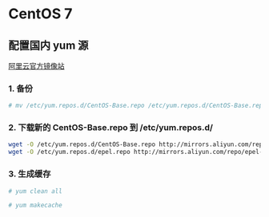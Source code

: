 # CentOS 7
## 配置国内 yum 源
[阿里云官方镜像站](https://developer.aliyun.com/mirror/ "aliyun")

### 1. 备份
```bash
# mv /etc/yum.repos.d/CentOS-Base.repo /etc/yum.repos.d/CentOS-Base.repo.backup
```

### 2. 下载新的 CentOS-Base.repo 到 /etc/yum.repos.d/
```bash
wget -O /etc/yum.repos.d/CentOS-Base.repo http://mirrors.aliyun.com/repo/Centos-7.repo
wget -O /etc/yum.repos.d/epel.repo http://mirrors.aliyun.com/repo/epel-7.repo
```

### 3. 生成缓存
```bash
# yum clean all

# yum makecache
```
